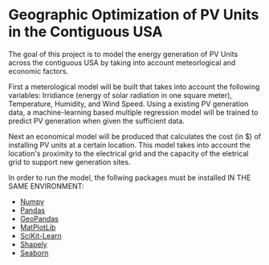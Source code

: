 # Geographic Optimization of PV Units in the Contiguous USA

The goal of this project is to model the energy generation of PV Units across the contiguous USA by taking into account meteorlogical and economic factors.

First a meterological model will be built that takes into account the following variables: Irridiance (energy of solar radiation in one square meter), Temperature, Humidity, and Wind Speed. Using a existing PV generation data, a machine-learning based multiple regression model will be trained to predict PV generation when given the sufficient data.

Next an economical model will be produced that calculates the cost (in $) of installing PV units at a certain location. This model takes into account the location's proximity to the electrical grid and the capacity of the eletrical grid to support new generation sites.

In order to run the model, the follwing packages must be installed IN THE SAME ENVIRONMENT:
- [Numpy](https://numpy.org/)
- [Pandas](https://pandas.pydata.org/)
- [GeoPandas](https://geopandas.org/en/stable/)
- [MatPlotLib](https://matplotlib.org/)
- [SciKit-Learn](https://scikit-learn.org/stable/)
- [Shapely](https://pypi.org/project/Shapely/)
- [Seaborn](https://seaborn.pydata.org/)
